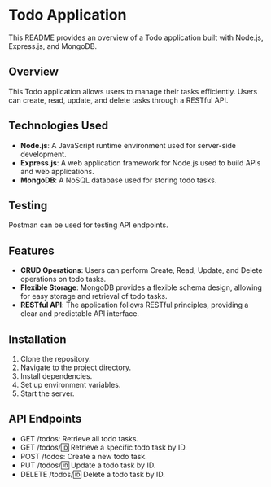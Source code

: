# Todo Application

This README provides an overview of a Todo application built with Node.js, Express.js, and MongoDB.

## Overview
This Todo application allows users to manage their tasks efficiently. Users can create, read, update, and delete tasks through a RESTful API.


## Technologies Used
- **Node.js**: A JavaScript runtime environment used for server-side development.
- **Express.js**: A web application framework for Node.js used to build APIs and web applications.
- **MongoDB**: A NoSQL database used for storing todo tasks.

## Testing
Postman can be used for testing API endpoints.

## Features
- **CRUD Operations**: Users can perform Create, Read, Update, and Delete operations on todo tasks.
- **Flexible Storage**: MongoDB provides a flexible schema design, allowing for easy storage and retrieval of todo tasks.
- **RESTful API**: The application follows RESTful principles, providing a clear and predictable API interface.


## Installation
1. Clone the repository.
2. Navigate to the project directory.
3. Install dependencies.
4. Set up environment variables.
5. Start the server.

## API Endpoints
- GET /todos: Retrieve all todo tasks.
- GET /todos/:id: Retrieve a specific todo task by ID.
- POST /todos: Create a new todo task.
- PUT /todos/:id: Update a todo task by ID.
- DELETE /todos/:id: Delete a todo task by ID.


